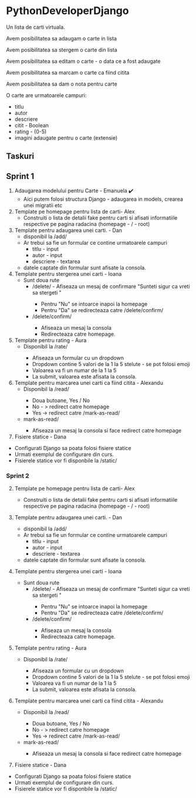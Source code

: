 # PythonDeveloperDjango

Un lista de carti virtuala. 

Avem posibilitatea sa adaugam o carte in lista

Avem posibilitatea sa stergem o carte din lista

Avem posibilitatea sa editam o carte - o data ce a fost adaugate

Avem posibilitatea sa marcam o carte ca fiind citita 

Avem posibilitatea sa dam o nota pentru carte 

O carte are urmatoarele campuri: 
* titlu
* autor
* descriere
* citit - Boolean 
* rating - (0-5)
* imagini adaugate pentru o carte (extensie)

## Taskuri

## Sprint 1

1. Adaugarea modelului pentru Carte - Emanuela ✔️
   * Aici putem folosi structura Django - adaugarea in models, crearea unei migratii etc 
2. Template pe homepage pentru lista de carti- Alex
    * Construiti o lista de detalii fake pentru carti si afisati informatiile respective pe pagina radacina (homepage - / - root)
3. Template pentru adaugarea unei carti. - Dan
   * disponibil la /add/<id>
   * Ar trebui sa fie un formular ce contine urmatoarele campuri
     * titlu - input
     * autor - input
     * descriere - textarea
   * datele captate din formular sunt afisate la consola. 
4. Template pentru stergerea unei carti - Ioana
   * Sunt doua rute 
     * /delete/<id> - Afiseaza un mesaj de confirmare "Sunteti sigur ca vreti sa stergeti <x>"
       * Pentru "Nu" se intoarce inapoi la homepage
       * Pentru "Da" se redirecteaza catre /delete/confirm/<id>
     * /delete/confirm/<id>
       * Afiseaza un mesaj la consola
       * Redirecteaza catre homepage. 
5. Template pentru rating - Aura
   * Disponibil la /rate/<id>
     * Afiseaza un formular cu un dropdown
     * Dropdown contine 5 valori de la 1 la 5 stelute - se pot folosi emoji
     * Valoarea va fi un numar de la 1 la 5
     * La submit, valoarea este afisata la consola.
6. Template pentru marcarea unei carti ca fiind citita - Alexandu
   * Disponibil la /read/<id>
     * Doua butoane, Yes / No
     * No - > redirect catre homepage
     * Yes -> redirect catre /mark-as-read/<id>
   * mark-as-read/<id>
     * Afiseaza un mesaj la consola si face redirect catre homepage
7. Fisiere statice - Dana
  * Configurati Django sa poata folosi fisiere statice 
  * Urmati exemplul de configurare din curs. 
  * Fisierele statice vor fi disponbile la /static/<nume-fisier>

### Sprint 2
2. Template pe homepage pentru lista de carti- Alex
    * Construiti o lista de detalii fake pentru carti si afisati informatiile respective pe pagina radacina (homepage - / - root)
3. Template pentru adaugarea unei carti. - Dan
   * disponibil la /add/<id>
   * Ar trebui sa fie un formular ce contine urmatoarele campuri
     * titlu - input
     * autor - input
     * descriere - textarea
   * datele captate din formular sunt afisate la consola.
4. Template pentru stergerea unei carti - Ioana
   * Sunt doua rute 
     * /delete/<id> - Afiseaza un mesaj de confirmare "Sunteti sigur ca vreti sa stergeti <x>"
       * Pentru "Nu" se intoarce inapoi la homepage
       * Pentru "Da" se redirecteaza catre /delete/confirm/<id>
     * /delete/confirm/<id>
       * Afiseaza un mesaj la consola
       * Redirecteaza catre homepage.

5. Template pentru rating - Aura
   * Disponibil la /rate/<id>
     * Afiseaza un formular cu un dropdown
     * Dropdown contine 5 valori de la 1 la 5 stelute - se pot folosi emoji
     * Valoarea va fi un numar de la 1 la 5
     * La submit, valoarea este afisata la consola.
6. Template pentru marcarea unei carti ca fiind citita - Alexandu
   * Disponibil la /read/<id>
     * Doua butoane, Yes / No
     * No - > redirect catre homepage
     * Yes -> redirect catre /mark-as-read/<id>
   * mark-as-read/<id>
     * Afiseaza un mesaj la consola si face redirect catre homepage
7. Fisiere statice - Dana
  * Configurati Django sa poata folosi fisiere statice 
  * Urmati exemplul de configurare din curs. 
  * Fisierele statice vor fi disponbile la /static/<nume-fisier>
